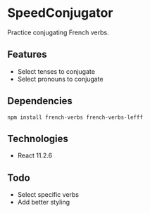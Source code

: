 # SpeedConjugator

Practice conjugating French verbs.

## Features

* Select tenses to conjugate
* Select pronouns to conjugate 

## Dependencies

`
npm install french-verbs french-verbs-lefff
`

## Technologies

* React 11.2.6

## Todo

* Select specific verbs
* Add better styling

